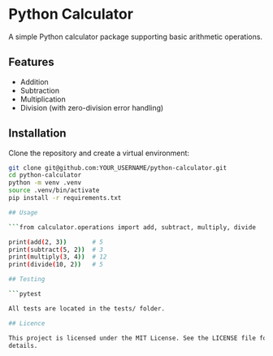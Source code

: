 # Python Calculator

A simple Python calculator package supporting basic arithmetic operations.

## Features

- Addition
- Subtraction
- Multiplication
- Division (with zero-division error handling)

## Installation

Clone the repository and create a virtual environment:

```bash
git clone git@github.com:YOUR_USERNAME/python-calculator.git
cd python-calculator
python -m venv .venv
source .venv/bin/activate
pip install -r requirements.txt

## Usage

```from calculator.operations import add, subtract, multiply, divide

print(add(2, 3))       # 5
print(subtract(5, 2))  # 3
print(multiply(3, 4))  # 12
print(divide(10, 2))   # 5

## Testing

```pytest

All tests are located in the tests/ folder.

## Licence

This project is licensed under the MIT License. See the LICENSE file for 
details.

